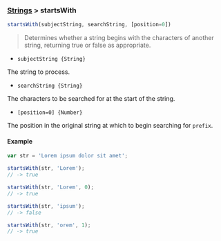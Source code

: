 ### [Strings](../) > startsWith

```js
startsWith(subjectString, searchString, [position=0])
```

> Determines whether a string begins with the characters of another string, returning true or false as appropriate.

- `subjectString {String}`

The string to process.

- `searchString {String}`

The characters to be searched for at the start of the string.

- `[position=0] {Number}`

The position in the original string at which to begin searching for `prefix`.

#### Example
```js
var str = 'Lorem ipsum dolor sit amet';

startsWith(str, 'Lorem');
// -> true

startsWith(str, 'Lorem', 0);
// -> true

startsWith(str, 'ipsum');
// -> false

startsWith(str, 'orem', 1);
// -> true
```
